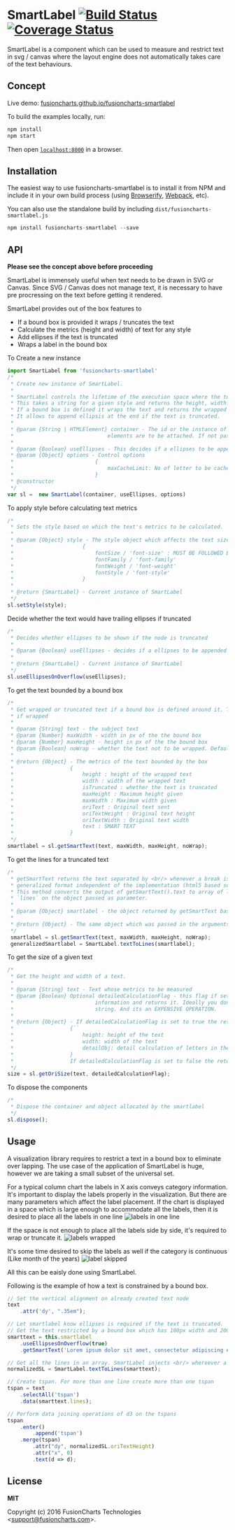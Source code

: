 # SmartLabel [![Build Status](https://travis-ci.org/fusioncharts/fusioncharts-smartlabel.svg?branch=develop)](https://travis-ci.org/fusioncharts/fusioncharts-smartlabel) [![Coverage Status](https://coveralls.io/repos/github/fusioncharts/fusioncharts-smartlabel/badge.svg?branch=develop)](https://coveralls.io/github/fusioncharts/fusioncharts-smartlabel?branch=develop)

SmartLabel is a component which can be used to measure and restrict text in svg / canvas where the layout engine does not automatically takes care of the text behaviours.


## Concept

Live demo: [fusioncharts.github.io/fusioncharts-smartlabel](http://fusioncharts.github.io/fusioncharts-smartlabel/)

To build the examples locally, run:

```javascript
npm install
npm start
```

Then open [`localhost:8000`](http://localhost:8000) in a browser.


## Installation

The easiest way to use fusioncharts-smartlabel is to install it from NPM and include it in your own build process (using [Browserify](http://browserify.org), [Webpack](http://webpack.github.io/), etc).

You can also use the standalone build by including `dist/fusioncharts-smartlabel.js`

```javascript
npm install fusioncharts-smartlabel --save
```


## API

__Please see the concept above before proceeding__


SmartLabel is immensely useful when text needs to be drawn in SVG or Canvas. Since SVG / Canvas does not manage text, it is necessary to have pre procressing on the text before getting it rendered.

SmartLabel provides out of the box features to
- If a bound box is provided it wraps / truncates the text
- Calculate the metrics (height and width) of text for any style
- Add ellipses if the text is truncated
- Wraps a label in the bound box


To Create a new instance
```javascript
import SmartLabel from 'fusioncharts-smartlabel'
/*
 * Create new instance of SmartLabel.
 *
 * SmartLabel controls the lifetime of the execution space where the text's metrics will be calculated.
 * This takes a string for a given style and returns the height, width.
 * If a bound box is defined it wraps the text and returns the wrapped height and width.
 * It allows to append ellipsis at the end if the text is truncated.
 *
 * @param {String | HTMLElement} container - The id or the instance of the container where the intermediate dom
 *                              elements are to be attached. If not passed, it appends in body.
 *
 * @param {Boolean} useEllipses - This decides if a ellipses to be appended if the text is truncated.
 * @param {Object} options - Control options
 *                          {
 *                              maxCacheLimit: No of letter to be cached. Default: 500.
 *                          }
 * @constructor
 */
var sl =  new SmartLabel(container, useEllipses, options)
```

To apply style before calculating text metrics
```javascript
/*
 * Sets the style based on which the text's metrics to be calculated.
 *
 * @param {Object} style - The style object which affects the text size
 *                      {
 *                          fontSize / 'font-size' : MUST BE FOLLOWED BY PX (10px, 11px)
 *                          fontFamily / 'font-family'
 *                          fontWeight / 'font-weight'
 *                          fontStyle / 'font-style'
 *                      }
 *
 * @return {SmartLabel} - Current instance of SmartLabel
 */
sl.setStyle(style);
```

Decide whether the text would have trailing ellipses if truncated
```javascript
/*
 * Decides whether ellipses to be shown if the node is truncated
 *
 * @param {Boolean} useEllipses - decides if a ellipses to be appended if the text is truncated. Default: false
 *
 * @return {SmartLabel} - Current instance of SmartLabel
 */
sl.useEllipsesOnOverflow(useEllipses);
```

To get the text bounded by a bound box
```javascript
/*
 * Get wrapped or truncated text if a bound box is defined around it. The result text would be separated by <br/>
 * if wrapped
 *
 * @param {String} text - the subject text
 * @param {Number} maxWidth - width in px of the the bound box
 * @param {Number} maxHeight - height in px of the the bound box
 * @param {Boolean} noWrap - whether the text not to be wrapped. Default false i.e. by default wrapping is enabled.
 *
 * @return {Object} - The metrics of the text bounded by the box
 *                  {
 *                      height : height of the wrapped text
 *                      width : width of the wrapped text
 *                      isTruncated : whether the text is truncated
 *                      maxHeight : Maximum height given
 *                      maxWidth : Maximum width given
 *                      oriText : Original text sent
 *                      oriTextHeight : Original text height
 *                      oriTextWidth : Original text width
 *                      text : SMART TEXT
 *                  }
 */
smartlabel = sl.getSmartText(text, maxWidth, maxHeight, noWrap);
```

To get the lines for a truncated text
```javascript
/*
 * getSmartText returns the text separated by <br/> whenever a break is necessary. This is to recgonize one
 * generalized format independent of the implementation (html5 based solution, canvas based solution, svg based solution).
 * This method converts the output of getSmartText().text to array of lines if the text is wrapped. It sets a named property
 * `lines` on the object passed as parameter.
 *
 * @param {Object} smartlabel - the object returned by getSmartText based on which line arr which to be formed.
 *
 * @return {Object} - The same object which was passed in the arguments. Also a named property `lines` is set.
 */
 smartlabel = sl.getSmartText(text, maxWidth, maxHeight, noWrap);
 generalizedSmartlabel = SmartLabel.textToLines(smartlabel);
```

To get the size of a given text
```javascript
/*
 * Get the height and width of a text.
 *
 * @param {String} text - Text whose metrics to be measured
 * @param {Boolean} Optional detailedCalculationFlag - this flag if set it calculates per letter position
 *                          information and returns it. Ideally you dont need it unless you want to post process the
 *                          string. And its an EXPENSIVE OPERATION.
 *
 * @return {Object} - If detailedCalculationFlag is set to true the returned object would be
 *                  {``
 *                      height: height of the text
 *                      width: width of the text
 *                      detailObj: detail calculation of letters in the format {lettername: width}
 *                  }
 *                  If detailedCalculationFlag is set to false the returned object wont have the detailObj prop.
 */
size = sl.getOriSize(text, detailedCalculationFlag);
```

To dispose the components
```javascript
/*
 * Dispose the container and object allocated by the smartlabel
 */
sl.dispose();
```

## Usage

A visualization library requires to restrict a text in a bound box to eliminate over lapping. The use case of the application of SmartLabel is huge, however we are taking a small subset of the universal set.

For a typical column chart the labels in X axis conveys category information. It's important to display the labels properly in the visualization. But there are many parameters which affect the label placement.
If the chart is displayed in a space which is large enough to accommodate all the labels, then it is desired to place all the labels in one line
![labels in one line](example/img/mode-orig.png "labels in one line")

If the space is not enough to place all the labels side by side, it's required to wrap or truncate it.
![labels wrapped](example/img/mode-1.png "labels wrapped")

It's some time desired to skip the labels as well if the category is continuous (Like month of the years)
![label skipped](example/img/mode-2.png "label skipped")

All this can be eaisly done using SmartLabel.

Following is the example of how a text is constrained by a bound box.
```javascript
// Set the vertical alignment on already created text node
text
	.attr('dy', ".35em");

// Let smartlabel know ellipses is required if the text is truncated.
// Get the text restricted by a bound box which has 100px width and 200px height
smarttext = this.smartlabel
	.useEllipsesOnOverflow(true)
	.getSmartText('Lorem ipsum dolor sit amet, consectetur adipiscing elit, sed do eiusmod tempor incididun', 100, 200);

// Get all the lines in an array. SmartLabel injects <br/> whereever a wrap is required, this conversion is necessary.
normalizedSL = SmartLabel.textToLines(smarttext);

// Create tspan. For more than one line create more than one tspan
tspan = text
	.selectAll('tspan')
	.data(smarttext.lines);

// Perform data joining operations of d3 on the tspans
tspan
	.enter()
		.append('tspan')
	.merge(tspan)
		.attr("dy", normalizedSL.oriTextHeight)
		.attr("x", 0)
		.text(d => d);

```

## License

__MIT__

Copyright (c) 2016 FusionCharts Technologies  &lt;support@fusioncharts.com&gt;.
